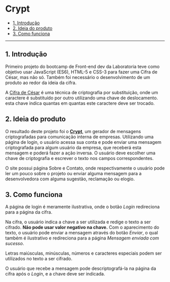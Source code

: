 # Crypt

* [1. Introdução](#1-introdução)
* [2. Ideia do produto](#2-ideia-do-produto)
* [3. Como funciona](#3-como-funciona)

***

## 1. Introdução

Primeiro projeto do bootcamp de Front-end dev da Laboratoria teve como objetivo usar JavaScript (ES6), HTML-5 e CSS-3 para fazer uma Cifra de César, mas não só. Também foi necessário o desenvolvimento de um produto ao redor da ideia da cifra.

A [Cifra de César](https://pt.wikipedia.org/wiki/Cifra_de_C%C3%A9sar) é uma técnica de criptografia por substituição, onde um caractere é substituído por outro utilizando uma chave de deslocamento. esta chave indica quantas em quantas este caractere deve ser trocado.

## 2. Ideia do produto

O resultado deste projeto foi o [**Crypt**]( https://e-v-s.github.io/evscrypt.github.io/), um gerador de mensagens criptografadas para comunicação interna de empresas. Utilizando uma página de login, o usuário acessa sua conta e pode enviar uma mensagem criptografada para algum usuário da empresa, que receberá esta mensagem e poderá fazer a ação inversa. O usuário deve escolher uma chave de criptografia e escrever o texto nos campos correspondentes.

O site possui página Sobre e Contato, onde respectivamente o usuário pode ler um pouco sobre o projeto ou enviar alguma mensagem para a desenvolvedora com alguma sugestão, reclamação ou elogio.

## 3. Como funciona

A página de login é meramente ilustrativa, onde o botão *Login* redireciona para a página da cifra. 

Na cifra, o usuário indica a chave a ser utilizada e redige o texto a ser cifrado. **Não pode usar valor negativo na chave.** Com o aparecimento do texto, o usuário pode enviar a mensagem através do botão *Enviar*, o qual também é ilustrativo e redireciona para a página *Mensagem enviada com sucesso*.

Letras maiúsculas, minúsculas, números e caracteres especiais podem ser utilizados no texto a ser cifrado.

O usuário que recebe a mensagem pode descriptografá-la na página da cifra após o *Login*, e a chave deve ser indicada.



